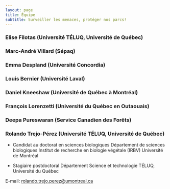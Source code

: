 ```yaml
---
layout: page
title: Équipe
subtitle: Surveiller les menaces, protéger nos parcs!
---
```


### Elise Filotas (Université TÉLUQ, Université de Québec)

### Marc-André Villard (Sépaq)

### Emma Despland (Université Concordia)

### Louis Bernier (Université Laval)

### Daniel Kneeshaw (Université de Québec à Montréal)

### François Lorenzetti (Université du Québec en Outaouais)

### Deepa Pureswaran (Service Canadien des Forêts)

### Rolando Trejo-Pérez (Université TÉLUQ, Université de Québec)

- Candidat au doctorat en sciences biologiques
Département de sciences biologiques
Institut de recherche en biologie végétale (IRBV)
Université de Montréal
 
- Stagiaire postdoctoral
Département Science et technologie
TÉLUQ, Université du Québec
 
E-mail: rolando.trejo.perez@umontreal.ca
